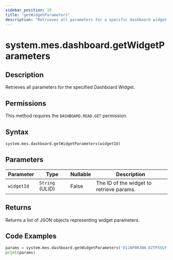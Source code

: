 ```yaml
---
sidebar_position: 19
title: "getWidgetParameters"
description: "Retrieves all parameters for a specific dashboard widget."
---
```


# system.mes.dashboard.getWidgetParameters

## Description

Retrieves all parameters for the specified Dashboard Widget.


## Permissions

This method requires the `DASHBOARD.READ.GET` permission.

## Syntax

```python
system.mes.dashboard.getWidgetParameters(widgetId)
```

## Parameters

| Parameter  | Type            | Nullable | Description                              |
|------------|-----------------|----------|------------------------------------------|
| `widgetId` | `String` (ULID) | False    | The ID of the widget to retrieve params. |

## Returns

Returns a list of JSON objects representing widget parameters.

## Code Examples

```python
params = system.mes.dashboard.getWidgetParameters('01JAP8RJBN-8ZTPXSGY-J9GSDPE1')
print(params)
```
